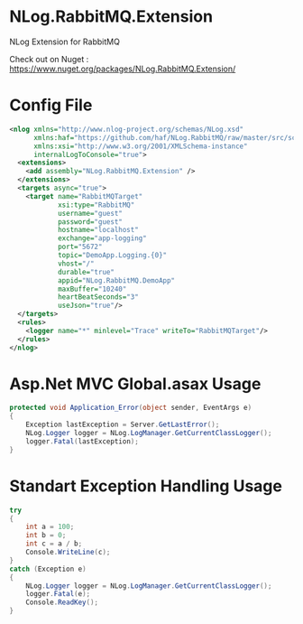 # NLog.RabbitMQ.Extension
NLog Extension for RabbitMQ

Check out on Nuget : https://www.nuget.org/packages/NLog.RabbitMQ.Extension/

# Config File
~~~ xml
<nlog xmlns="http://www.nlog-project.org/schemas/NLog.xsd"
      xmlns:haf="https://github.com/haf/NLog.RabbitMQ/raw/master/src/schemas/NLog.RabbitMQ.xsd"
      xmlns:xsi="http://www.w3.org/2001/XMLSchema-instance"
      internalLogToConsole="true">
  <extensions>
    <add assembly="NLog.RabbitMQ.Extension" />
  </extensions>
  <targets async="true">    
    <target name="RabbitMQTarget"
            xsi:type="RabbitMQ"
            username="guest"
            password="guest"
            hostname="localhost"
            exchange="app-logging"
            port="5672"
            topic="DemoApp.Logging.{0}"
            vhost="/"
            durable="true"
            appid="NLog.RabbitMQ.DemoApp"
            maxBuffer="10240"
            heartBeatSeconds="3"
            useJson="true"/>
  </targets>
  <rules>
    <logger name="*" minlevel="Trace" writeTo="RabbitMQTarget"/>
  </rules>
</nlog>
~~~


# Asp.Net MVC Global.asax Usage
```cs
protected void Application_Error(object sender, EventArgs e)
{
	Exception lastException = Server.GetLastError();
	NLog.Logger logger = NLog.LogManager.GetCurrentClassLogger();
	logger.Fatal(lastException);            
}
```	

# Standart Exception Handling Usage
```cs
try
{
	int a = 100;
	int b = 0;
	int c = a / b;
	Console.WriteLine(c);                
}
catch (Exception e)
{
	NLog.Logger logger = NLog.LogManager.GetCurrentClassLogger();
	logger.Fatal(e);
	Console.ReadKey();
}
```	
